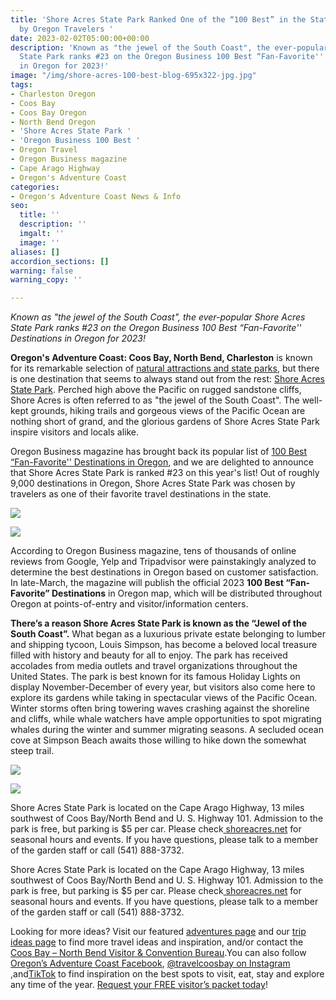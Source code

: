 ```yaml
---
title: 'Shore Acres State Park Ranked One of the “100 Best” in the State for 2023
  by Oregon Travelers '
date: 2023-02-02T05:00:00+00:00
description: 'Known as "the jewel of the South Coast", the ever-popular Shore Acres
  State Park ranks #23 on the Oregon Business 100 Best “Fan-Favorite'''' Destinations
  in Oregon for 2023!'
image: "/img/shore-acres-100-best-blog-695x322-jpg.jpg"
tags:
- Charleston Oregon
- Coos Bay
- Coos Bay Oregon
- North Bend Oregon
- 'Shore Acres State Park '
- 'Oregon Business 100 Best '
- Oregon Travel
- Oregon Business magazine
- Cape Arago Highway
- Oregon's Adventure Coast
categories:
- Oregon's Adventure Coast News & Info
seo:
  title: ''
  description: ''
  imgalt: ''
  image: ''
aliases: []
accordion_sections: []
warning: false
warning_copy: ''

---
```

_Known as "the jewel of the South Coast", the ever-popular Shore Acres State Park ranks #23 on the Oregon Business 100 Best “Fan-Favorite'' Destinations in Oregon for 2023!_

**Oregon's Adventure Coast: Coos Bay, North Bend, Charleston** is known for its remarkable selection of [natural attractions and state parks](https://www.oregonsadventurecoast.com/state-parks-and-national-lands/), but there is one destination that seems to always stand out from the rest: [Shore Acres State Park](https://shoreacres.net/). Perched high above the Pacific on rugged sandstone cliffs, Shore Acres is often referred to as "the jewel of the South Coast". The well-kept grounds, hiking trails and gorgeous views of the Pacific Ocean are nothing short of grand, and the glorious gardens of Shore Acres State Park inspire visitors and locals alike.

Oregon Business magazine has brought back its popular list of [100 Best “Fan-Favorite'' Destinations in Oregon](https://www.oregonbusiness.com/100best/destinations), and we are delighted to announce that Shore Acres State Park is ranked #23 on this year's list! Out of roughly 9,000 destinations in Oregon, Shore Acres State Park was chosen by travelers as one of their favorite travel destinations in the state.

![](/img/shore-acres-gardens-blog-695x322-jpg.jpg)

![](/img/shore-acres-hiking-blog-695x322-jpg.jpg)

According to Oregon Business magazine, tens of thousands of online reviews from Google, Yelp and Tripadvisor were painstakingly analyzed to determine the best destinations in Oregon based on customer satisfaction. In late-March, the magazine will publish the official 2023 **100 Best “Fan-Favorite” Destinations** in Oregon map, which will be distributed throughout Oregon at points-of-entry and visitor/information centers.

**There’s a reason Shore Acres State Park is known as the “Jewel of the South Coast”.** What began as a luxurious private estate belonging to lumber and shipping tycoon, Louis Simpson, has become a beloved local treasure filled with history and beauty for all to enjoy. The park has received accolades from media outlets and travel organizations throughout the United States. The park is best known for its famous Holiday Lights on display November-December of every year, but visitors also come here to explore its gardens while taking in spectacular views of the Pacific Ocean. Winter storms often bring towering waves crashing against the shoreline and cliffs, while whale watchers have ample opportunities to spot migrating whales during the winter and summer migrating seasons. A secluded ocean cove at Simpson Beach awaits those willing to hike down the somewhat steep trail.

![](/img/shore-acres-blog-695x322-jpg.jpg)

![](/img/shore-acres-state-park-blog-695x322-jpg.jpg)

Shore Acres State Park is located on the Cape Arago Highway, 13 miles southwest of Coos Bay/North Bend and U. S. Highway 101. Admission to the park is free, but parking is $5 per car. Please check[ shoreacres.net](http://shoreacres.net/) for seasonal hours and events. If you have questions, please talk to a member of the garden staff or call (541) 888-3732.

Shore Acres State Park is located on the Cape Arago Highway, 13 miles southwest of Coos Bay/North Bend and U. S. Highway 101. Admission to the park is free, but parking is $5 per car. Please check[ shoreacres.net](http://shoreacres.net/) for seasonal hours and events. If you have questions, please talk to a member of the garden staff or call (541) 888-3732.

Looking for more ideas? Visit our featured [adventures page](https://www.oregonsadventurecoast.com/adventures) and our [trip ideas page](https://www.oregonsadventurecoast.com/tripideas) to find more travel ideas and inspiration, and/or contact the [Coos Bay – North Bend Visitor & Convention Bureau](https://www.oregonsadventurecoast.com/contact/).You can also follow [Oregon’s Adventure Coast Facebook](https://www.facebook.com/OregonsAdventureCoast/), [@travelcoosbay on Instagram](https://www.instagram.com/travelcoosbay/) ,and[TikTok](https://www.tiktok.com/@oregonsadventurecoast?lang=en) to find inspiration on the best spots to visit, eat, stay and explore any time of the year. [Request your FREE visitor’s packet today](https://www.oregonsadventurecoast.com/contact/#contactform)!
